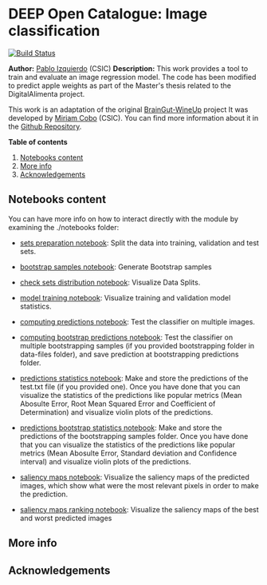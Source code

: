 DEEP Open Catalogue: Image classification
=========================================

[![Build Status](https://jenkins.indigo-datacloud.eu/buildStatus/icon?job=Pipeline-as-code/DEEP-OC-org/image-classification-tf/master)](https://jenkins.indigo-datacloud.eu/job/Pipeline-as-code/job/DEEP-OC-org/job/image-classification-tf/job/master/)


**Author:** [Pablo Izquierdo](https://github.com/Pablo-Izquierdo) (CSIC)
**Description:** This work provides a tool to train and evaluate an image regression model. The code has been modified to predict apple weights as part of the Master's thesis related to the DigitalAlimenta project.

This work is an adaptation of the original [BrainGut-WineUp](https://alimenta365.csic.es/) project It was developed by [Miriam Cobo](https://github.com/MiriamCobo) (CSIC). You can find more information about it in the [Github Repository](https://github.com/MiriamCobo/BrainGut-WineUp).

**Table of contents**
1. [Notebooks content](#notebooks_content)
2. [More info](#more-info)
3. [Acknowledgements](#acknowledgments)

## Notebooks content

You can have more info on how to interact directly with the module by examining the ./notebooks folder:

   * [sets preparation notebook](./notebooks/1.0-Sets_preparation.ipynb): Split the data into training, validation and test sets.
    
   * [bootstrap samples notebook](./notebooks/1.0.1-Bootstrapping_samples_generator.ipynb): Generate Bootstrap samples

   * [check sets distribution notebook](./notebooks/1.1-Check_Sets_distribution.ipynb): Visualize Data Splits.

   * [model training notebook](./notebooks/2.0-Model_training.ipynb): Visualize training and validation model statistics.

   * [computing predictions notebook](./notebooks/3.0-Computing_predictions.ipynb): Test the classifier on multiple images.
   
   * [computing bootstrap predictions notebook](./notebooks/3.0.1-Computing_bootstrapping.ipynb): Test the classifier on multiple bootstrapping samples (if you provided bootstrapping folder in data-files folder), and save prediction at bootstrapping predictions folder.

   * [predictions statistics notebook](./notebooks/3.1-Prediction_statistics_regression.ipynb): Make and store the predictions of the test.txt file (if you provided one). Once you have done that you can visualize the statistics of the predictions like popular metrics (Mean Abosulte Error, Root Mean Squared Error and Coefficient of Determination) and visualize violin plots of the predictions.

   * [predictions bootstrap statistics notebook](./notebooks/3.1-Pstatistics_bootstrapping.ipynb): Make and store the predictions of the bootstrapping samples folder. Once you have done that you can visualize the statistics of the predictions like popular metrics (Mean Abosulte Error, Standard deviation and Confidence interval) and visualize violin plots of the predictions.

   * [saliency maps notebook](./notebooks/3.2-Saliency_maps.ipynb): Visualize the saliency maps of the predicted images, which show what were the most relevant pixels in order to make the prediction.

   * [saliency maps ranking notebook](./notebooks/3.2.2-Saliency_ranking.ipynb): Visualize the saliency maps of the best and worst predicted images

## More info



## Acknowledgements


